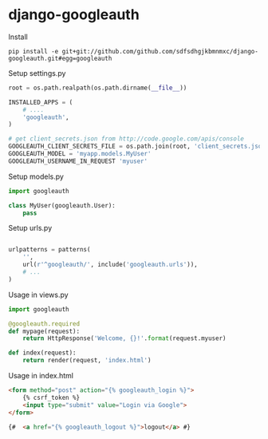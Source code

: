 django-googleauth
=================

Install
```
pip install -e git+git://github.com/github.com/sdfsdhgjkbmnmxc/django-googleauth.git#egg=googleauth
```

Setup settings.py
```python 
root = os.path.realpath(os.path.dirname(__file__))

INSTALLED_APPS = (
	# ....    
    'googleauth',
)

# get client_secrets.json from http://code.google.com/apis/console
GOOGLEAUTH_CLIENT_SECRETS_FILE = os.path.join(root, 'client_secrets.json')
GOOGLEAUTH_MODEL = 'myapp.models.MyUser'
GOOGLEAUTH_USERNAME_IN_REQUEST 'myuser'

```

Setup models.py
```python 
import googleauth 

class MyUser(googleauth.User):
    pass

```

Setup urls.py
```python 

urlpatterns = patterns(
    '',
    url(r'^googleauth/', include('googleauth.urls')),
    # ...
)

```

Usage in views.py
```python 
import googleauth 

@googleauth.required
def mypage(request):
    return HttpResponse('Welcome, {}!'.format(request.myuser)

def index(request):
    return render(request, 'index.html')

```

Usage in index.html
```html
<form method="post" action="{% googleauth_login %}">
    {% csrf_token %}
    <input type="submit" value="Login via Google">
</form>

{#  <a href="{% googleauth_logout %}">logout</a> #}
```

